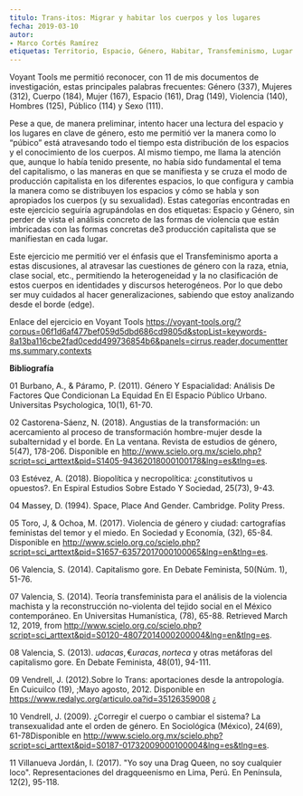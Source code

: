 ```yaml
---
titulo: Trans-itos: Migrar y habitar los cuerpos y los lugares
fecha: 2019-03-10
autor:
- Marco Cortés Ramírez
etiquetas: Territorio, Espacio, Género, Habitar, Transfeminismo, Lugar
---
```


Voyant Tools me permitió reconocer, con 11 de mis documentos de investigación, estas principales palabras frecuentes: Género (337), Mujeres (312), Cuerpo (184), Mujer (167), Espacio (161), Drag (149), Violencia (140), Hombres (125), Público (114) y Sexo (111). 

Pese a que, de manera preliminar, intento hacer una lectura del espacio y los lugares en clave de género, esto me permitió ver la manera como lo “púbico” está atravesando todo el tiempo esta distribución de los espacios y el conocimiento de los cuerpos.  Al mismo tiempo, me llama la atención que, aunque lo había tenido presente, no había sido fundamental el tema del capitalismo, o las maneras en que se manifiesta y se cruza el modo de producción capitalista en los diferentes espacios, lo que configura y cambia la manera como se distribuyen los espacios y cómo se habla y son apropiados  los cuerpos (y su sexualidad). 
Estas categorías encontradas en este ejercicio seguiría agrupándolas en dos etiquetas: Espacio y Género, sin perder de vista el análisis concreto de las formas de violencia que están imbricadas con las formas concretas de3 producción capitalista que se manifiestan en cada lugar. 

Este ejercicio me permitió ver el énfasis que el Transfeminismo aporta  a estas discusiones, al atravesar las cuestiones de género con la raza, etnia, clase social, etc., permitiendo la heterogeneidad y la no clasificación de estos cuerpos en identidades y discursos heterogéneos. Por lo que debo ser muy cuidados al hacer generalizaciones, sabiendo que estoy analizando desde el  borde (edge).


Enlace del ejercicio en Voyant Tools https://voyant-tools.org/?corpus=06f1d6af477bef059d5dbd686cd9805d&stopList=keywords-8a13ba116cbe2fad0cedd499736854b6&panels=cirrus,reader,documentterms,summary,contexts 

**Bibliografía**

01 Burbano, A., & Páramo, P. (2011). Género Y Espacialidad: Análisis De Factores Que Condicionan La Equidad En El Espacio Público Urbano. Universitas Psychologica, 10(1), 61-70.

02 Castorena-Sáenz, N. (2018). Angustias de la transformación: un acercamiento al proceso de transformación hombre-mujer desde la subalternidad y el borde. En La ventana. Revista de estudios de género, 5(47), 178-206. Disponible en http://www.scielo.org.mx/scielo.php?script=sci_arttext&pid=S1405-94362018000100178&lng=es&tlng=es.

03 Estévez, A. (2018). Biopolítica y necropolítica: ¿constitutivos u opuestos?. En Espiral Estudios Sobre Estado Y Sociedad, 25(73), 9-43. 

04 Massey, D. (1994). Space, Place And Gender.  Cambridge. Polity Press.

05 Toro, J, & Ochoa, M. (2017). Violencia de género y ciudad: cartografías feministas del temor y el miedo. En Sociedad y Economía, (32), 65-84. Disponible en http://www.scielo.org.co/scielo.php?script=sci_arttext&pid=S1657-63572017000100065&lng=en&tlng=es. 

06 Valencia, S. (2014). Capitalismo gore. En Debate Feminista, 50(Núm. 1), 51-76. 

07 Valencia, S. (2014). Teoría transfeminista para el análisis de la violencia machista y la reconstrucción no-violenta del tejido social en el México contemporáneo. En  Universitas Humanística, (78), 65-88. Retrieved March 12, 2019, from http://www.scielo.org.co/scielo.php?script=sci_arttext&pid=S0120-48072014000200004&lng=en&tlng=es. 

08 Valencia, S. (2013). $udacas, €uracas, norteca$ y otras metáforas del capitalismo gore. En Debate Feminista, 48(01), 94-111.

09 Vendrell, J. (2012).Sobre lo Trans: aportaciones desde la antropología. En Cuicuilco (19),  ;Mayo agosto, 2012. Disponible en https://www.redalyc.org/articulo.oa?id=35126359008 ¿

10 Vendrell, J. (2009). ¿Corregir el cuerpo o cambiar el sistema? La transexualidad ante el orden de género. En Sociológica (México), 24(69), 61-78Disponible en http://www.scielo.org.mx/scielo.php?script=sci_arttext&pid=S0187-01732009000100004&lng=es&tlng=es. 

11 Villanueva Jordán, I. (2017). "Yo soy una Drag Queen, no soy cualquier loco". Representaciones del dragqueenismo en Lima, Perú. En Península, 12(2), 95-118. 
